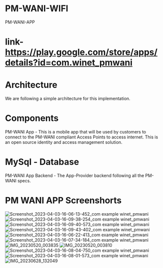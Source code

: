 # PM-WANI-WIFI
PM-WANI-APP
# link-https://play.google.com/store/apps/details?id=com.winet_pmwani

# Architecture
We are following a simple architecture for this implementation.

# Components
PM-WANI App - This is a mobile app that will be used by customers to connect to the PM-WANI compliant Access Points to access internet. 
This is an open source identity and access management solution.

# MySql - Database

PM-WANI App Backend - The App-Provider backend following all the PM-WANI specs.

# PM WANI APP Screenshorts
![Screenshot_2023-04-03-16-06-13-452_com example winet_pmwani](https://github.com/himanshujjp/PM-WANI-WIFI/assets/62508138/5a8a0447-02a4-4f27-a0f0-7d89ab0510c7)
![Screenshot_2023-04-03-16-09-38-254_com example winet_pmwani](https://github.com/himanshujjp/PM-WANI-WIFI/assets/62508138/4f9892f1-46e6-4a9d-8293-fe3f7e385164)
![Screenshot_2023-04-03-16-09-40-573_com example winet_pmwani](https://github.com/himanshujjp/PM-WANI-WIFI/assets/62508138/71528d99-3b30-4698-af60-fe14f36a230d)
![Screenshot_2023-04-03-16-09-43-402_com example winet_pmwani](https://github.com/himanshujjp/PM-WANI-WIFI/assets/62508138/bcfc6d0b-d448-4b95-a64b-0198498c490a)
![Screenshot_2023-04-03-16-06-22-413_com example winet_pmwani](https://github.com/himanshujjp/PM-WANI-WIFI/assets/62508138/c50cd0b9-8f24-4b4a-916d-9a1aec47471a)
![Screenshot_2023-04-03-16-07-34-184_com example winet_pmwani](https://github.com/himanshujjp/PM-WANI-WIFI/assets/62508138/8dad1d4f-eac7-4af5-bb45-3c3c18592141)
![IMG_20230520_003835](https://github.com/himanshujjp/PM-WANI-WIFI/assets/62508138/4277db37-c5bc-43ec-b56f-5545a4bebd67)
![IMG_20230520_003810](https://github.com/himanshujjp/PM-WANI-WIFI/assets/62508138/0dd5f386-47de-4ea7-a13f-d0bd26df8a91)
![Screenshot_2023-04-03-16-08-04-750_com example winet_pmwani](https://github.com/himanshujjp/PM-WANI-WIFI/assets/62508138/d2456134-3d3d-457f-867c-2a5720a52ef5)
![Screenshot_2023-04-03-16-08-01-573_com example winet_pmwani](https://github.com/himanshujjp/PM-WANI-WIFI/assets/62508138/92a5d5e5-b372-456d-9d1f-0c03b432f72f)
![IMG_20230628_132049](https://github.com/himanshujjp/PM-WANI-WIFI/assets/62508138/97cef06f-fc83-4744-a9e8-60553dd4cf49)
